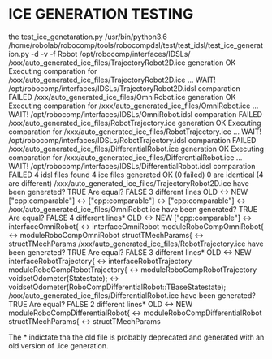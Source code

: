 ICE GENERATION TESTING
============
the test_ice_genetaration.py 
/usr/bin/python3.6 /home/robolab/robocomp/tools/robocompdsl/test/test_idsl/test_ice_generation.py -d -v -f Robot /opt/robocomp/interfaces/IDSLs/
/xxx/auto_generated_ice_files/TrajectoryRobot2D.ice generation OK
Executing comparation for /xxx/auto_generated_ice_files/TrajectoryRobot2D.ice ... WAIT!
/opt/robocomp/interfaces/IDSLs/TrajectoryRobot2D.idsl comparation FAILED
/xxx/auto_generated_ice_files/OmniRobot.ice generation OK
Executing comparation for /xxx/auto_generated_ice_files/OmniRobot.ice ... WAIT!
/opt/robocomp/interfaces/IDSLs/OmniRobot.idsl comparation FAILED
/xxx/auto_generated_ice_files/RobotTrajectory.ice generation OK
Executing comparation for /xxx/auto_generated_ice_files/RobotTrajectory.ice ... WAIT!
/opt/robocomp/interfaces/IDSLs/RobotTrajectory.idsl comparation FAILED
/xxx/auto_generated_ice_files/DifferentialRobot.ice generation OK
Executing comparation for /xxx/auto_generated_ice_files/DifferentialRobot.ice ... WAIT!
/opt/robocomp/interfaces/IDSLs/DifferentialRobot.idsl comparation FAILED
4 idsl files found
4 ice files generated OK (0 failed)
0 are identical (4 are different)
	/xxx/auto_generated_ice_files/TrajectoryRobot2D.ice have been generated? TRUE Are equal? FALSE 3 different lines
		OLD <-> NEW
		["cpp:comparable"] <-> 
		["cpp:comparable"] <-> 
		["cpp:comparable"] <-> 
	/xxx/auto_generated_ice_files/OmniRobot.ice have been generated? TRUE Are equal? FALSE 4 different lines*
		OLD <-> NEW
		["cpp:comparable"] <-> 
		interfaceOmniRobot{ <-> interfaceOmniRobot
		moduleRoboCompOmniRobot{ <-> moduleRoboCompOmniRobot
		structTMechParams{ <-> structTMechParams
	/xxx/auto_generated_ice_files/RobotTrajectory.ice have been generated? TRUE Are equal? FALSE 3 different lines*
		OLD <-> NEW
		interfaceRobotTrajectory{ <-> interfaceRobotTrajectory
		moduleRoboCompRobotTrajectory{ <-> moduleRoboCompRobotTrajectory
		voidsetOdometer(Statestate); <-> voidsetOdometer(RoboCompDifferentialRobot::TBaseStatestate);
	/xxx/auto_generated_ice_files/DifferentialRobot.ice have been generated? TRUE Are equal? FALSE 2 different lines*
		OLD <-> NEW
		moduleRoboCompDifferentialRobot{ <-> moduleRoboCompDifferentialRobot
		structTMechParams{ <-> structTMechParams

The * indictate tha the old file is probably deprecated and generated with an old version of .ice generation.